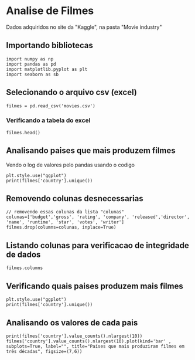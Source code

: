 # Analise de Filmes

Dados adquiridos no site da "Kaggle", na pasta "Movie industry"

## Importando bibliotecas

    import numpy as np
    import pandas as pd
    import matplotlib.pyplot as plt
    import seaborn as sb

## Selecionando o arquivo csv (excel)

    filmes = pd.read_csv('movies.csv')

### Verificando a tabela do excel

    filmes.head()

## Analisando paises que mais produzem filmes

Vendo o log de valores pelo pandas usando o codigo

    plt.style.use("ggplot")
    print(filmes['country'].unique())

## Removendo colunas desnecessarias

    // removendo essas colunas da lista "colunas"
    colunas=['budget','gross', 'rating', 'company', 'released','director', 'name', 'runtime', 'star', 'votes', 'writer']
    filmes.drop(columns=colunas, inplace=True)

## Listando colunas para verificacao de integridade de dados

    filmes.columns

## Verificando quais paises produzem mais filmes

    plt.style.use("ggplot")
    print(filmes['country'].unique())
    
## Analisando os valores de cada pais

    print(filmes['country'].value_counts().nlargest(10))
    filmes['country'].value_counts().nlargest(10).plot(kind='bar' , subplots=True, label="", title="Países que mais produziram filmes em     três décadas", figsize=(7,6))
